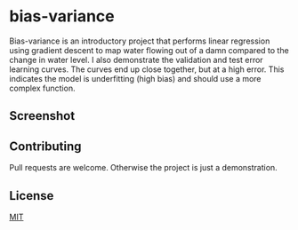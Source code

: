 # bias-variance

Bias-variance is an introductory project that performs linear regression using gradient descent to map water flowing out of a damn compared to the change in water level.
I also demonstrate the validation and test error learning curves.
The curves end up close together, but at a high error. This indicates the model is underfitting (high bias) and should use a more complex function.

## Screenshot  

## Contributing 
Pull requests are welcome. Otherwise the project is just a demonstration. 

## License
[MIT](https://choosealicense.com/licenses/mit/)
